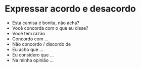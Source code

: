 # Expressar acordo e desacordo

* Esta camisa é bonita, não acha?
* Você concorda com o que eu disse?
* Você tem razão
* Concordo com ...
* Não concordo / discordo de
* Eu acho que ...
* Eu considero que ...
* Na minha opinião ...
